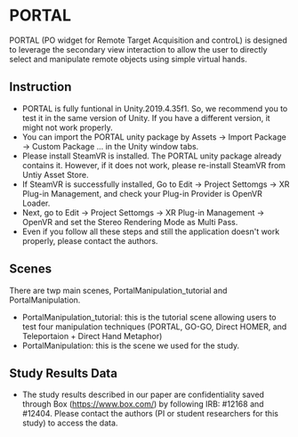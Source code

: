 # PORTAL

PORTAL (PO widget for Remote Target Acquisition and controL) is designed to leverage the secondary view interaction to allow the user to directly select and manipulate remote objects using simple virtual hands.

## Instruction
- PORTAL is fully funtional in Unity.2019.4.35f1. So, we recommend you to test it in the same version of Unity. If you have a different version, it might not work properly. 
- You can import the PORTAL unity package by Assets -> Import Package -> Custom Package ... in the Unity window tabs.
- Please install SteamVR is installed. The PORTAL unity package already contains it. However, if it does not work, please re-install SteamVR from Untiy Asset Store.
- If SteamVR is successfully installed, Go to Edit -> Project Settomgs -> XR Plug-in Management, and check your Plug-in Provider is OpenVR Loader.
- Next, go to Edit -> Project Settomgs -> XR Plug-in Management -> OpenVR and set the Stereo Rendering Mode as Multi Pass.
- Even if you follow all these steps and still the application doesn't work properly, please contact the authors. 

## Scenes
There are twp main scenes, PortalManipulation_tutorial and PortalManipulation.
- PortalManipulation_tutorial: this is the tutorial scene allowing users to test four manipulation techniques (PORTAL, GO-GO, Direct HOMER, and Teleportaion + Direct Hand Metaphor)
- PortalManipulation: this is the scene we used for the study. 

## Study Results Data
- The study results described in our paper are confidentiality saved through Box (https://www.box.com/) by following IRB: #12168 and #12404. Please contact the authors (PI or student researchers for this study) to access the data.